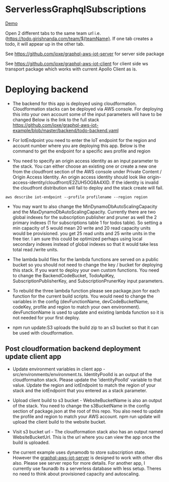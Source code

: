 # ServerlessGraphqlSubscriptions

[Demo](https://todo.girishnanda.com)

Open 2 different tabs to the same team url i.e. (https://todo.girishnanda.com/team/${teamName}. If one tab creates a todo, it will appear up in the other tab.

See https://github.com/ioxe/graphql-aws-iot-server for server side package

See https://github.com/ioxe/graphql-aws-iot-client for client side ws transport package which works with current Apollo Client as is.

# Deploying backend

* The backend for this app is deployed using cloudformation. Cloudformation stacks can be deployed via AWS console. For deploying this into your own account some of the input parameters will have to be changed
Below is the link to the full stack
https://github.com/ioxe/graphql-aws-iot-example/blob/master/backend/todo-backend.yaml

* For IotEndpoint you need to enter the IoT endpoint for the region and account number where you are deploying this app.
Below is the command to get the endpoint for a specific aws profile and region

* You need to specify an origin access identity as an input parameter to the stack. You can either choose an existing one or create a new one from the cloudfront section of the AWS console under Private Content / Origin Access Identity. An origin access identity should look like origin-access-identity/cloudfront/E2ZUH5OG8A4XID. If the identity is invalid the cloudfront distribution will fail to deploy and the stack create will fail.

```
aws describe iot-endpoint --profile profilename --region region
```
* You may want to also change the MinDynamoDbAutoScalingCapacity and the MaxDynamoDbAutoScalingCapacity. Currently there are two global indexes for the subscription publisher and pruner as well the 2 primary indexes (1 for subscriptions table 1 for todos table). So setting a min capacity of 5 would mean 20 write and 20 read capacity units would be provisioned. you get 25 read units and 25 write units in the free tier. I am sure this could be optimized perhaps using local secondary indexes instead of global indexes so that it would take less total read /write units.

* The lambda build files for the lambda functions are served on a public bucket so you should not need to change the key / bucket for deploying this stack. If you want to deploy your own custom functions. You need to change the BackendCodeBucket, TodoApiKey, SubscriptionPublisherKey, and SubscriptionPrunerKey input parameters.

* To rebuild the three lambda function please see package.json for each function for the current build scripts. You would need to change the variables in the config (devFunctionName, devCodeBucketName, codeKey, profile and region to match your own environment). devFunctionName is used to update and existing lambda function so it is not needed for your first deploy. 

* npm run update:S3 uploads the build zip to an s3 bucket so that it can be used with cloudformation.

## Post cloudformation backend deployment update client app 

* Update environment variables in client app -  src/environments/environment.ts. IdentityPoolId is an output of the cloudformaiton stack. Please update the 'identityPoolId' variable to that value. Update the region and iotEndpoint to match the region of your stack and the iotEndpoint that you entered as a stack parameter.

* Upload client build to s3 bucket - WebsiteBucketName is also an output of the stack. You need to change the s3BucketName in the config section of package.json at the root of this repo. You also need to update the profile and region to match your AWS account. npm run update will upload the client build to the website bucket.

* Visit s3 bucket url - The cloudformation stack also has an output named WebsiteBucketUrl. This is the url where you can view the app once the build is uploaded. 


* the current example uses dynamodb to store subscription state. However the [graphql-aws-iot-server](https://github.com/ioxe/graphql-aws-iot-server) is designed to work with other dbs also. Please see server repo for more details. For another app, I currently use faunadb its a serverless database with less setup. Theres no need to think about provisioned capacity and autoscaling.


